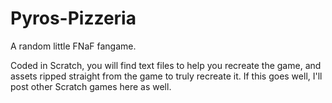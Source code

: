 # Pyros-Pizzeria
A random little FNaF fangame.

Coded in Scratch, you will find text files to help you recreate the game, and assets ripped straight from the game to truly recreate it. If this goes well, I'll post other Scratch games here as well.
